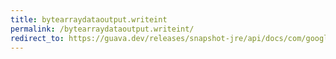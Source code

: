 ```yaml
---
title: bytearraydataoutput.writeint
permalink: /bytearraydataoutput.writeint/
redirect_to: https://guava.dev/releases/snapshot-jre/api/docs/com/google/common/io/ByteArrayDataOutput.html#writeInt-int-
---
```

